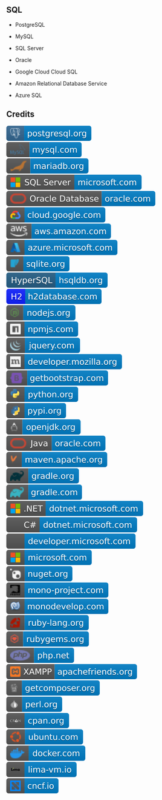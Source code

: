 SQL
---

- PostgreSQL

- MySQL

- SQL Server

- Oracle

- Google Cloud Cloud SQL

- Amazon Relational Database Service

- Azure SQL

Credits
------- 
[![image](
Credits/postgresql.org.svg)](https://postgresql.org/)  
[![image](
Credits/mysql.com.svg)](https://mysql.com/)  
[![image](
Credits/mariadb.org.svg)](https://mariadb.org/)  
[![image](
Credits/SQL-Server-microsoft.com.svg)](https://microsoft.com/sql-server/)  
[![image](
Credits/Oracle-Database-oracle.com.svg)](https://oracle.com/database/)  
[![image](
Credits/cloud.google.com.svg)](https://cloud.google.com)  
[![image](
Credits/aws.amazon.com.svg)](https://aws.amazon.com/)  
[![image](
Credits/azure.microsoft.com.svg)](https://azure.microsoft.com/)  
[![image](
Credits/sqlite.org.svg)](https://sqlite.org/)  
[![image](
Credits/hsqldb.org.svg)](https://hsqldb.org/)  
[![image](
Credits/h2database.com.svg)](https://h2database.com/)  
[![image](
Credits/nodejs.org.svg)](https://nodejs.org/)  
[![image](
Credits/npmjs.com.svg)](https://npmjs.com/)  
[![image](
Credits/jquery.com.svg)](https://jquery.com/)  
[![image](
Credits/developer.mozilla.org.svg)](https://developer.mozilla.org/)  
[![image](
Credits/getbootstrap.com.svg)](https://getbootstrap.com/)  
[![image](
Credits/python.org.svg)](https://python.org/)  
[![image](
Credits/pypi.org.svg)](https://pypi.org/)  
[![image](
Credits/openjdk.org.svg)](https://openjdk.org/)  
[![image](
Credits/Java-oracle.com.svg)](https://oracle.com/java/)  
[![image](
Credits/maven.apache.org.svg)](https://maven.apache.org/)  
[![image](
Credits/gradle.org.svg)](https://gradle.org/)  
[![image](
Credits/gradle.com.svg)](https://gradle.com/)  
[![image](
Credits/CS.NET-dotnet.microsoft.com.svg)](https://dotnet.microsoft.com/)  
[![image](
Credits/CS-dotnet.microsoft.com.svg)](https://dotnet.microsoft.com/languages/csharp/)<!--[![image](
Credits/CS.NETdotnet.microsoft.com.svg)](https://dotnet.microsoft.com/languages/csharp/)  
[![image](
Credits/dotnet.microsoft.com.svg)](https://dotnet.microsoft.com/)-->  
[![image](
Credits/developer.microsoft.com.svg)](https://developer.microsoft.com/)  
[![image](
Credits/microsoft.com.svg)](https://microsoft.com/)  
[![image](
Credits/nuget.org.svg)](https://nuget.org/)  
[![image](
Credits/mono-project.com.svg)](https://mono-project.com/)  
[![image](
Credits/monodevelop.com.svg)](https://monodevelop.com/)  
[![image](
Credits/ruby-lang.org.svg)](https://ruby-lang.org/)  
[![image](
Credits/rubygems.org.svg)](https://rubygems.org/)  
[![image](
Credits/php.net.svg)](https://php.net/)  
[![image](
Credits/apachefriends.org.svg)](https://apachefriends.org/)  
[![image](
Credits/getcomposer.org.svg)](https://getcomposer.org/)  
[![image](
Credits/perl.org.svg)](https://perl.org/)  
[![image](
Credits/cpan.org.svg)](https://cpan.org/)  
[![image](
Credits/ubuntu.com.svg)](https://ubuntu.com/)  
[![image](
Credits/docker.com.svg)](https://docker.com/)  
[![image](
Credits/lima-vm.io.svg)](https://lima-vm.io/)  
[![image](
Credits/cncf.io.svg)](https://cncf.io/)<!--[![image](
Credits/jetbrains.com.svg)](https://jetbrains.com/)  
[![image](
Credits/DataGrip-jetbrains.com.svg)](https://jetbrains.com/datagrip/)-->